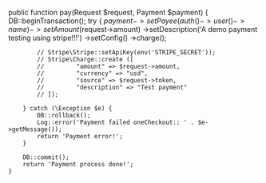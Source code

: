 public function pay(Request $request, Payment $payment)
    {   
        DB::beginTransaction();
        try {
            $payment->setPayee(auth()->user()->name)
                ->setAmount($request->amount)
                ->setDescription('A demo payment testing using stripe!!!')
                ->setConfig()
                ->charge();
        
            // Stripe\Stripe::setApiKey(env('STRIPE_SECRET'));
            // Stripe\Charge::create ([
            //         "amount" => $request->amount,
            //         "currency" => "usd",
            //         "source" => $request->token,
            //         "description" => "Test payment" 
            // ]);

        } catch (\Exception $e) {
            DB::rollback();
            Log::error('Payment failed oneCheckout:: ' . $e->getMessage());
            return 'Payment error!';
        }

        DB::commit();
        return 'Payment process done!';
    }